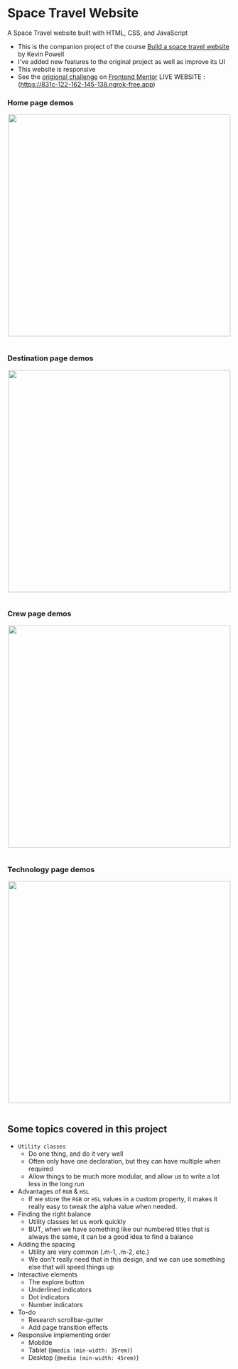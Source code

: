 # Space Travel Website
A Space Travel website built with HTML, CSS, and JavaScript
- This is the companion project of the course [Build a space travel website](https://scrimba.com/learn/spacetravel) by Kevin Powell
- I've added new features to the original project as well as improve its UI
- This website is responsive
- See the [origional challenge](https://www.frontendmentor.io/challenges/space-tourism-multipage-website-gRWj1URZ3) on [Frontend Mentor](https://www.frontendmentor.io/home)
LIVE WEBSITE :   (https://831c-122-162-145-138.ngrok-free.app)
### Home page demos
<p align="center">
  <td><img src="./assets/img/demo/home/home-large.png" width=500></td>
</p>
<table>

 </table>

### Destination page demos
<p align="center">
  <td><img src="./assets/img/demo/destination/destination-large.png" width=500></td>
</p>
<table>

 </table>

### Crew page demos
<p align="center">
  <td><img src="./assets/img/demo/crew/crew-large.png" width=500></td>
</p>
<table>
 </table>

### Technology page demos
<p align="center">
  <td><img src="./assets/img/demo/technology/technology-large.png" width=500></td>
</p>
<table>
 </table>

## Some topics covered in this project
- `Utility classes`
  - Do one thing, and do it very well
  - Often only have one declaration, but they can have multiple when required
  - Allow things to be much more modular, and allow us to write a lot less in the long run
- Advantages of `RGB` & `HSL`
  - If we store the `RGB` or `HSL` values in a custom property, it makes it really easy to tweak the alpha value when needed.
- Finding the right balance
  - Utility classes let us work quickly
  - BUT, when we have something like our numbered titles that is always the same, it can be a good idea to find a balance
- Adding the spacing
  - Utility are very common (.m-1, .m-2, etc.)
  - We don't really need that in this design, and we can use something else that will speed things up
- Interactive elements
  - The explore button
  - Underlined indicators
  - Dot indicators
  - Number indicators
- To-do
  - Research scrollbar-gutter
  - Add page transition effects
- Responsive implementing order
  - Mobilde
  - Tablet (`@media (min-width: 35rem)`)
  - Desktop (`@media (min-width: 45rem)`)
